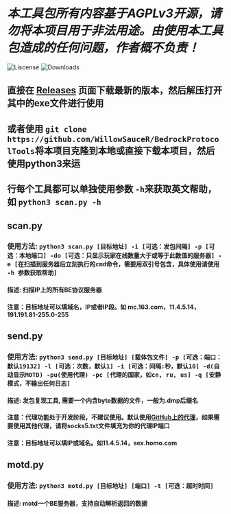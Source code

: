 # ***本工具包所有内容基于AGPLv3开源，请勿将本项目用于非法用途。由使用本工具包造成的任何问题，作者概不负责！***

![Liscense](https://img.shields.io/github/license/WillowSauceR/BedrockProtocolTools?style=for-the-badge&logo=appveyor)
![Downloads](https://img.shields.io/github/downloads/WillowSauceR/BedrockProtocolTools/total?style=for-the-badge&logo=appveyor)

## 直接在 [Releases](https://github.com/WillowSauceR/BedrockProtocolTools/releases/latest) 页面下载最新的版本，然后解压打开其中的exe文件进行使用

## 或者使用 ``git clone https://github.com/WillowSauceR/BedrockProtocolTools``将本项目克隆到本地或直接下载本项目，然后使用python3来运

## 行每个工具都可以单独使用参数 ``-h``来获取英文帮助，如 ``python3 scan.py -h``

## scan.py

### 使用方法: ``python3 scan.py [目标地址] -i [可选：发包间隔] -p [可选：本地端口] -do [可选：只显示玩家在线数量大于或等于此数值的服务器] -e [在扫描到服务器后立刻执行的cmd命令，需要用双引号包含，具体使用请使用 -h 参数获取帮助]``

#### 描述: 扫描IP上的所有BE协议服务器

#### 注意：目标地址可以填域名，IP或者IP段。如 mc.163.com，11.4.5.14，191.191.81-255.0-255

## send.py

### 使用方法: ``python3 send.py [目标地址] [载体包文件] -p [可选：端口：默认19132] -l [可选：次数，默认1] -i [可选：间隔:秒，默认10] -d(自动显示MOTD) -pu(使用代理) -pc [代理的国家，如cn, ru, us] -q [安静模式，不输出任何日志]``

#### 描述: 发包复现工具, 需要一个内含byte数据的文件，一般为.dmp后缀名

#### 注意：代理功能处于开发阶段，不建议使用。默认使用[GitHub上的代理](https://github.com/ShiftyTR/Proxy-List)，如果需要使用其他代理，请将socks5.txt文件填充为你的代理IP端口

#### 注意：目标地址可以填IP或域名。如11.4.5.14，sex.homo.com

## motd.py

### 使用方法: ``python3 motd.py [目标地址] [端口] -t [可选：超时时间]``

#### 描述: motd一个BE服务器，支持自动解析返回的数据

